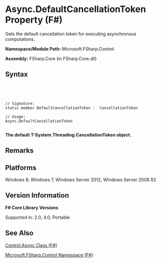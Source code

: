 # Async.DefaultCancellationToken Property (F#)

Gets the default cancellation token for executing asynchronous computations.

**Namespace/Module Path:** Microsoft.FSharp.Control

**Assembly:** FSharp.Core (in FSharp.Core.dll)


## Syntax



```




// Signature:
static member DefaultCancellationToken :  CancellationToken

// Usage:
Async.DefaultCancellationToken


```




**The default T:System.Threading.CancellationToken object.**
## Remarks

## Platforms
Windows 8, Windows 7, Windows Server 2012, Windows Server 2008 R2


## Version Information
**F# Core Library Versions**

Supported in: 2.0, 4.0, Portable




## See Also
[Control.Async Class &#40;F&#35;&#41;](Control.Async-Class-%5BFSharp%5D.md)

[Microsoft.FSharp.Control Namespace &#40;F&#35;&#41;](Microsoft.FSharp.Control-Namespace-%5BFSharp%5D.md)

